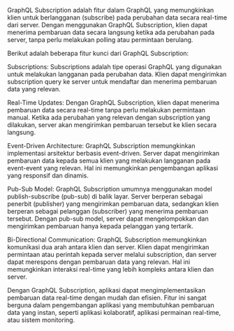 GraphQL Subscription adalah fitur dalam GraphQL yang memungkinkan klien untuk berlangganan (subscribe) pada perubahan data secara real-time dari server. Dengan menggunakan GraphQL Subscription, klien dapat menerima pembaruan data secara langsung ketika ada perubahan pada server, tanpa perlu melakukan polling atau permintaan berulang.

Berikut adalah beberapa fitur kunci dari GraphQL Subscription:

Subscriptions: Subscriptions adalah tipe operasi GraphQL yang digunakan untuk melakukan langganan pada perubahan data. Klien dapat mengirimkan subscription query ke server untuk mendaftar dan menerima pembaruan data yang relevan.

Real-Time Updates: Dengan GraphQL Subscription, klien dapat menerima pembaruan data secara real-time tanpa perlu melakukan permintaan manual. Ketika ada perubahan yang relevan dengan subscription yang dilakukan, server akan mengirimkan pembaruan tersebut ke klien secara langsung.

Event-Driven Architecture: GraphQL Subscription memungkinkan implementasi arsitektur berbasis event-driven. Server dapat mengirimkan pembaruan data kepada semua klien yang melakukan langganan pada event-event yang relevan. Hal ini memungkinkan pengembangan aplikasi yang responsif dan dinamis.

Pub-Sub Model: GraphQL Subscription umumnya menggunakan model publish-subscribe (pub-sub) di balik layar. Server berperan sebagai penerbit (publisher) yang mengirimkan pembaruan data, sedangkan klien berperan sebagai pelanggan (subscriber) yang menerima pembaruan tersebut. Dengan pub-sub model, server dapat mengelompokkan dan mengirimkan pembaruan hanya kepada pelanggan yang tertarik.

Bi-Directional Communication: GraphQL Subscription memungkinkan komunikasi dua arah antara klien dan server. Klien dapat mengirimkan permintaan atau perintah kepada server melalui subscription, dan server dapat merespons dengan pembaruan data yang relevan. Hal ini memungkinkan interaksi real-time yang lebih kompleks antara klien dan server.

Dengan GraphQL Subscription, aplikasi dapat mengimplementasikan pembaruan data real-time dengan mudah dan efisien. Fitur ini sangat berguna dalam pengembangan aplikasi yang membutuhkan pembaruan data yang instan, seperti aplikasi kolaboratif, aplikasi permainan real-time, atau sistem monitoring.
